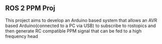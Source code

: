 ## ROS 2 PPM Proj
This project aims to develop an Arduino based system that allows an AVR based Arduino(connected to a PC via USB) to subscribe to rostopics and then generate RC compatible PPM signal that can be fed to a high frequency head
